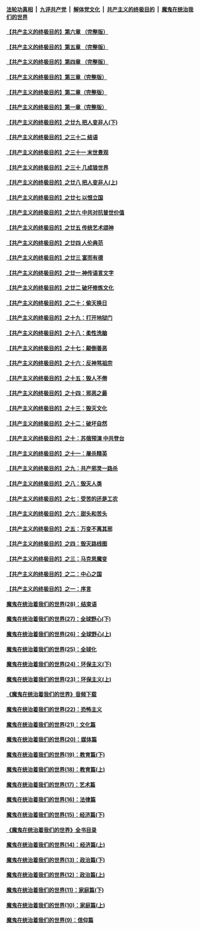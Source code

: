 ####  [法轮功真相](../../../../basic/blob/master/README.md?t=01010139) &nbsp;|&nbsp; [九评共产党](../../../../9ping.md/blob/master/README.md?t=01010139) &nbsp;|&nbsp; [解体党文化](../../../../jtdwh.md/blob/master/README.md?t=01010139)  &nbsp;|&nbsp; [共产主义的终极目的](../../../../gczydzjmd.md/blob/master/README.md?t=01010139) &nbsp;|&nbsp; [魔鬼在统治我们的世界](../../../../mgztzwmdsj.md/blob/master/README.md?t=01010139) 

#### [【共产主义的终极目的】第六章 （完整版）](../pages/nsc422/n11428913.md?t=01010139) 

#### [【共产主义的终极目的】第五章 （完整版）](../pages/nsc422/n11428912.md?t=01010139) 

#### [【共产主义的终极目的】第四章 （完整版）](../pages/nsc422/n11428907.md?t=01010139) 

#### [【共产主义的终极目的】第三章（完整版）](../pages/nsc422/n11428848.md?t=01010139) 

#### [【共产主义的终极目的】第二章（完整版）](../pages/nsc422/n11428831.md?t=01010139) 

#### [【共产主义的终极目的】第一章（完整版）](../pages/nsc422/n11417651.md?t=01010139) 

#### [【共产主义的终极目的】之廿九 把人变非人(下)](../pages/nsc422/n11344140.md?t=01010139) 

#### [【共产主义的终极目的】之三十二 结语](../pages/nsc422/n11360535.md?t=01010139) 

#### [【共产主义的终极目的】之三十一 末世景观](../pages/nsc422/n11351129.md?t=01010139) 

#### [【共产主义的终极目的】之三十 几成狼世界](../pages/nsc422/n11348280.md?t=01010139) 

#### [【共产主义的终极目的】之廿八 把人变非人(上)](../pages/nsc422/n11340492.md?t=01010139) 

#### [【共产主义的终极目的】之廿七 以恨立国](../pages/nsc422/n11336944.md?t=01010139) 

#### [【共产主义的终极目的】之廿六 中共对抗普世价值](../pages/nsc422/n11324785.md?t=01010139) 

#### [【共产主义的终极目的】之廿五 传统艺术颂神](../pages/nsc422/n11296396.md?t=01010139) 

#### [【共产主义的终极目的】之廿四 人伦典范](../pages/nsc422/n11296397.md?t=01010139) 

#### [【共产主义的终极目的】之廿三 富而有德](../pages/nsc422/n11283598.md?t=01010139) 

#### [【共产主义的终极目的】之廿一 神传语言文字](../pages/nsc422/n11263265.md?t=01010139) 

#### [【共产主义的终极目的】之廿二 破坏修炼文化](../pages/nsc422/n11245728.md?t=01010139) 

#### [【共产主义的终极目的】之二十：偷天换日](../pages/nsc422/n11238846.md?t=01010139) 

#### [【共产主义的终极目的】之十九：打开地狱门](../pages/nsc422/n11206376.md?t=01010139) 

#### [【共产主义的终极目的】之十八：柔性洗脑](../pages/nsc422/n11199994.md?t=01010139) 

#### [【共产主义的终极目的】之十七：颠倒善恶](../pages/nsc422/n11179782.md?t=01010139) 

#### [【共产主义的终极目的】之十六：反神骂祖宗](../pages/nsc422/n11166798.md?t=01010139) 

#### [【共产主义的终极目的】之十五：毁人不倦](../pages/nsc422/n11166792.md?t=01010139) 

#### [【共产主义的终极目的】之十四：邪恶之最](../pages/nsc422/n11150249.md?t=01010139) 

#### [【共产主义的终极目的】之十三：毁灭文化](../pages/nsc422/n11135227.md?t=01010139) 

#### [【共产主义的终极目的】之十二：破坏自然](../pages/nsc422/n11135214.md?t=01010139) 

#### [【共产主义的终极目的】之十：苏俄预演 中共登台](../pages/nsc422/n11118424.md?t=01010139) 

#### [【共产主义的终极目的】之十一：屠杀精英](../pages/nsc422/n11118442.md?t=01010139) 

#### [【共产主义的终极目的】之九：共产邪灵一路杀](../pages/nsc422/n11114139.md?t=01010139) 

#### [【共产主义的终极目的】之八：毁灭人类](../pages/nsc422/n11108503.md?t=01010139) 

#### [【共产主义的终极目的】之七：受苦的还是工农](../pages/nsc422/n11101809.md?t=01010139) 

#### [【共产主义的终极目的】之六：甜头和苦头](../pages/nsc422/n11096971.md?t=01010139) 

#### [【共产主义的终极目的】之五：万变不离其邪](../pages/nsc422/n11091285.md?t=01010139) 

#### [【共产主义的终极目的】之四：毁灭路线图](../pages/nsc422/n11086284.md?t=01010139) 

#### [【共产主义的终极目的】之三：马克思魔变](../pages/nsc422/n11061941.md?t=01010139) 

#### [【共产主义的终极目的】之二：中心之国](../pages/nsc422/n11047728.md?t=01010139) 

#### [【共产主义的终极目的】之一：序言](../pages/nsc422/n11086077.md?t=01010139) 

#### [魔鬼在统治着我们的世界(28)：结束语](../pages/nsc422/n10936246.md?t=01010139) 

#### [魔鬼在统治着我们的世界(27)：全球野心(下)](../pages/nsc422/n10928319.md?t=01010139) 

#### [魔鬼在统治着我们的世界(26)：全球野心(上)](../pages/nsc422/n10900318.md?t=01010139) 

#### [魔鬼在统治着我们的世界(25)：全球化](../pages/nsc422/n10788205.md?t=01010139) 

#### [魔鬼在统治着我们的世界(24)：环保主义(下)](../pages/nsc422/n10695307.md?t=01010139) 

#### [魔鬼在统治着我们的世界(23)：环保主义(上)](../pages/nsc422/n10688613.md?t=01010139) 

#### [《魔鬼在统治着我们的世界》音频下载](../pages/nsc422/n10635553.md?t=01010139) 

#### [魔鬼在统治着我们的世界(22)：恐怖主义](../pages/nsc422/n10614727.md?t=01010139) 

#### [魔鬼在统治着我们的世界(21)：文化篇](../pages/nsc422/n10597706.md?t=01010139) 

#### [魔鬼在统治着我们的世界(20)：媒体篇](../pages/nsc422/n10586579.md?t=01010139) 

#### [魔鬼在统治着我们的世界(19)：教育篇(下)](../pages/nsc422/n10564808.md?t=01010139) 

#### [魔鬼在统治着我们的世界(18)：教育篇(上)](../pages/nsc422/n10526970.md?t=01010139) 

#### [魔鬼在统治着我们的世界(17)：艺术篇](../pages/nsc422/n10499093.md?t=01010139) 

#### [魔鬼在统治着我们的世界(16)：法律篇](../pages/nsc422/n10485969.md?t=01010139) 

#### [魔鬼在统治着我们的世界(15)：经济篇(下)](../pages/nsc422/n10469975.md?t=01010139) 

#### [《魔鬼在统治着我们的世界》全书目录](../pages/nsc422/n10464261.md?t=01010139) 

#### [魔鬼在统治着我们的世界(14)：经济篇(上)](../pages/nsc422/n10457370.md?t=01010139) 

#### [魔鬼在统治着我们的世界(13)：政治篇(下)](../pages/nsc422/n10448270.md?t=01010139) 

#### [魔鬼在统治着我们的世界(12)：政治篇(上)](../pages/nsc422/n10444576.md?t=01010139) 

#### [魔鬼在统治着我们的世界(11)：家庭篇(下)](../pages/nsc422/n10440961.md?t=01010139) 

#### [魔鬼在统治着我们的世界(10)：家庭篇(上)](../pages/nsc422/n10435448.md?t=01010139) 

#### [魔鬼在统治着我们的世界(9)：信仰篇](../pages/nsc422/n10432159.md?t=01010139) 

